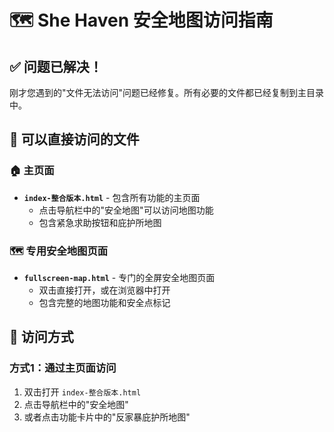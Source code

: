 # 🗺️ She Haven 安全地图访问指南

## ✅ 问题已解决！

刚才您遇到的"文件无法访问"问题已经修复。所有必要的文件都已经复制到主目录中。

## 📁 可以直接访问的文件

### 🏠 主页面
- **`index-整合版本.html`** - 包含所有功能的主页面
  - 点击导航栏中的"安全地图"可以访问地图功能
  - 包含紧急求助按钮和庇护所地图

### 🗺️ 专用安全地图页面  
- **`fullscreen-map.html`** - 专门的全屏安全地图页面
  - 双击直接打开，或在浏览器中打开
  - 包含完整的地图功能和安全点标记

## 🎯 访问方式

### 方式1：通过主页面访问
1. 双击打开 `index-整合版本.html`
2. 点击导航栏中的"安全地图"
3. 或者点击功能卡片中的"反家暴庇护所地图"

### 方式2：直接访问地图页面
1. 双击打开 `fullscreen-map.html`
2. 直接进入全屏地图界面

## 🛠️ 已复制的关键文件

✅ `fullscreen-map.html` - 安全地图页面
✅ `fullscreen-map.js` - 地图核心功能
✅ `safety-map.js` - 安全地图逻辑
✅ `shelter-data.js` - 37个庇护所数据
✅ `styles.css` - 页面样式
✅ `auth.js` - 用户认证
✅ `script.js` - 主要脚本
✅ `gaode-map.js` - 高德地图集成
✅ `images/` - 图片资源文件夹

## 🚀 主要功能

### 🛡️ 庇护所地图
- **全国37个反家暴庇护所**
- **详细地址和联系方式**
- **服务内容说明**
- **一键导航功能**（支持高德、百度、Google Maps）

### 📍 安全点标记
- **安全区域标记**
- **危险区域提醒**
- **紧急联系点**
- **医院和警察局位置**

### 🧭 导航功能
- **实时定位**
- **路线规划**
- **安全路径推荐**
- **夜间模式**

## 🆘 紧急功能

### 一键求助
- **110报警** - 立即拨打报警电话
- **12338妇女维权热线** - 专业法律援助
- **就近庇护所** - 快速查找最近的安全地点

### 位置分享
- **紧急位置分享** - 快速发送位置给紧急联系人
- **实时位置跟踪** - 让信任的人知道您的位置

## 💡 使用建议

1. **建议收藏主页面** - `index-整合版本.html`作为主要入口
2. **测试定位功能** - 首次使用时允许浏览器获取位置权限
3. **添加到主屏幕** - 在手机浏览器中可以添加到主屏幕，像App一样使用
4. **离线访问** - 主要功能支持离线使用

## ⚠️ 重要提醒

- 🚨 **紧急情况请立即拨打110**
- 📱 **确保手机有足够电量**
- 🔋 **建议开启位置服务以获得最佳体验**
- 🌐 **部分功能需要网络连接**

---

💖 **您的安全是我们最大的关心。如有任何问题，请随时寻求帮助！** 